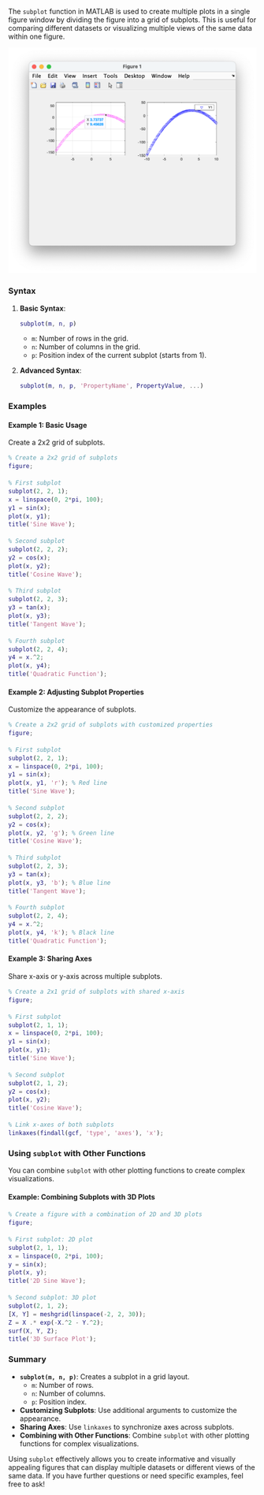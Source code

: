 The `subplot` function in MATLAB is used to create multiple plots in a single figure window by dividing the figure into a grid of subplots. This is useful for comparing different datasets or visualizing multiple views of the same data within one figure.

![subplots](../images/subplots.png)

### Syntax

1. **Basic Syntax**:

    ```matlab
    subplot(m, n, p)
    ```

    - `m`: Number of rows in the grid.
    - `n`: Number of columns in the grid.
    - `p`: Position index of the current subplot (starts from 1).

2. **Advanced Syntax**:
    ```matlab
    subplot(m, n, p, 'PropertyName', PropertyValue, ...)
    ```

### Examples

#### Example 1: Basic Usage

Create a 2x2 grid of subplots.

```matlab
% Create a 2x2 grid of subplots
figure;

% First subplot
subplot(2, 2, 1);
x = linspace(0, 2*pi, 100);
y1 = sin(x);
plot(x, y1);
title('Sine Wave');

% Second subplot
subplot(2, 2, 2);
y2 = cos(x);
plot(x, y2);
title('Cosine Wave');

% Third subplot
subplot(2, 2, 3);
y3 = tan(x);
plot(x, y3);
title('Tangent Wave');

% Fourth subplot
subplot(2, 2, 4);
y4 = x.^2;
plot(x, y4);
title('Quadratic Function');
```

#### Example 2: Adjusting Subplot Properties

Customize the appearance of subplots.

```matlab
% Create a 2x2 grid of subplots with customized properties
figure;

% First subplot
subplot(2, 2, 1);
x = linspace(0, 2*pi, 100);
y1 = sin(x);
plot(x, y1, 'r'); % Red line
title('Sine Wave');

% Second subplot
subplot(2, 2, 2);
y2 = cos(x);
plot(x, y2, 'g'); % Green line
title('Cosine Wave');

% Third subplot
subplot(2, 2, 3);
y3 = tan(x);
plot(x, y3, 'b'); % Blue line
title('Tangent Wave');

% Fourth subplot
subplot(2, 2, 4);
y4 = x.^2;
plot(x, y4, 'k'); % Black line
title('Quadratic Function');
```

#### Example 3: Sharing Axes

Share x-axis or y-axis across multiple subplots.

```matlab
% Create a 2x1 grid of subplots with shared x-axis
figure;

% First subplot
subplot(2, 1, 1);
x = linspace(0, 2*pi, 100);
y1 = sin(x);
plot(x, y1);
title('Sine Wave');

% Second subplot
subplot(2, 1, 2);
y2 = cos(x);
plot(x, y2);
title('Cosine Wave');

% Link x-axes of both subplots
linkaxes(findall(gcf, 'type', 'axes'), 'x');
```

### Using `subplot` with Other Functions

You can combine `subplot` with other plotting functions to create complex visualizations.

#### Example: Combining Subplots with 3D Plots

```matlab
% Create a figure with a combination of 2D and 3D plots
figure;

% First subplot: 2D plot
subplot(2, 1, 1);
x = linspace(0, 2*pi, 100);
y = sin(x);
plot(x, y);
title('2D Sine Wave');

% Second subplot: 3D plot
subplot(2, 1, 2);
[X, Y] = meshgrid(linspace(-2, 2, 30));
Z = X .* exp(-X.^2 - Y.^2);
surf(X, Y, Z);
title('3D Surface Plot');
```

### Summary

-   **`subplot(m, n, p)`**: Creates a subplot in a grid layout.
    -   `m`: Number of rows.
    -   `n`: Number of columns.
    -   `p`: Position index.
-   **Customizing Subplots**: Use additional arguments to customize the appearance.
-   **Sharing Axes**: Use `linkaxes` to synchronize axes across subplots.
-   **Combining with Other Functions**: Combine `subplot` with other plotting functions for complex visualizations.

Using `subplot` effectively allows you to create informative and visually appealing figures that can display multiple datasets or different views of the same data. If you have further questions or need specific examples, feel free to ask!
